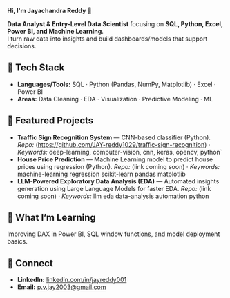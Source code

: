  **Hi, I'm Jayachandra Reddy** 👋

**Data Analyst & Entry-Level Data Scientist** focusing on **SQL, Python, Excel, Power BI, and Machine Learning**.  
I turn raw data into insights and build dashboards/models that support decisions.

## 🔧 Tech Stack
- **Languages/Tools:** SQL · Python (Pandas, NumPy, Matplotlib) · Excel · Power BI
- **Areas:** Data Cleaning · EDA · Visualization · Predictive Modeling · ML

## 📌 Featured Projects
- **Traffic Sign Recognition System** — CNN-based classifier (Python).  
  *Repo:* (https://github.com/JAY-reddy1029/traffic-sign-recognition) · *Keywords:* deep-learning, computer-vision, cnn, keras, opencv, python`
- **House Price Prediction** — Machine Learning model to predict house prices using regression (Python).
  *Repo:* (link coming soon) · *Keywords:* machine-learning regression scikit-learn pandas matplotlib
- **LLM-Powered Exploratory Data Analysis (EDA)** — Automated insights generation using Large Language Models for faster EDA.
  *Repo:* (link coming soon) · *Keywords:* llm eda data-analysis automation python

## 📝 What I’m Learning
Improving DAX in Power BI, SQL window functions, and model deployment basics.

## 🤝 Connect
- **LinkedIn:** [linkedin.com/in/jayreddy001](https://www.linkedin.com/in/jayreddy001/)
- **Email:** p.v.jay2003@gmail.com
